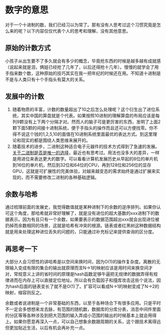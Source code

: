 # 数字的意思

对于一个十进制的数，我们已经习以为常了。那有没有人思考过这个习惯究竟是怎么来的呢？以下内容仅仅代表个人的思考和理解，没有其他意思。

## 原始的计数方式
小孩子从出生要不了多久就会有多少的概念，毕竟抢东西的时候是越多越有成就感（说起来就是泪，俩娃已经抢了几年了，以后还得抢十几年）。慢慢的就学会了用手指来数个数，这种原始的技巧其实在我一把年纪的时候还在用。不知道十进制是不是与人类只有十个手指头有莫大的关系。

## 发展中的计数

1. 随着物质的丰富，计数的数量超出了10之后怎么处理呢？这个衍生出了进位系统，其实中国的算盘就是个代表。如果按照10进制的理解算盘的布局应该是每列9颗没有上下两个分隔才对。然而人的脑子可是更厉害的东西，发明了上面2颗下面5颗的间接十进制系统，便于手指头的操作而且还可以方便找零。你不得不说这个钱的1,2,5,10的面值在10进制系统里面最优的表达方式。到这里理论和现实的都是围绕人类思维来展开的。
2. 随着技术的进步，二进制这种适合电子元器件的技术方式得到了急速的发展。[关于二进制是否是唯一的选择](https://github.com/lichongsw/thinking/blob/master/idea/program/%E4%BA%8C%E8%BF%9B%E5%88%B6%E6%98%AF%E5%90%A6%E6%98%AF%E5%94%AF%E4%B8%80%E7%9A%84%E9%80%89%E6%8B%A9%E5%91%A2.md)，最近也有思考过。用法也没多大的差异，一样是用进位来表达更大的数字。可以看看计算机发展历史从早起的8位的单片机到16位的单片机，然后到32位和64位的CPU，再到128位和256位的显存GPU，这就是可扩展性的完美体验，对越来越变态的需求始终是通过扩展来实现的，而不需要修改二进制的各种基础逻辑。

## 余数与哈希

通过梳理前面的发展史，我觉得数值就是某种进制下的余数的逆序排列。如果你认可这个角度，那哈希就非常好理解了，就是没有进位的超大基数的xxx进制下的数据表示。因为有且只有一个余数，如果要表示的数据范围超出xxx就会出现进位被扔掉而余数相同的场景，这就是哈希有冲突的根源。链表或者红黑树这种数据结构就是用来处理这种进位丢失的问题的，只能通过补充标记来提供查询的区分度。

## 再思考一下

大部分人会习惯性的讲哈希是以空间来换时间，因为O(1)的操作复杂度。离散的无限输入变成有限的集合的输出就原理而言N->1的映射应该是用时间来换空间才对，常规意义上讲的省时间的原理是hash函数足够牛逼把无规律的数据弄得有规律进而在内存上可以直接定位地址。所以会有负载因子和撞库攻击这些个说法，因为hash后面的链表变长了就不是O(1)了。扩容可以看成N->1的映射变成了N->2的映射，缩容则反之。

余数或者说进制是一个非常基础的东西，以至于各种场合下有很多应用。只是平时不一定会多想想来龙去脉，有范围的随机数，数据库的分库分表，消息中间件里面的分区等等各种涉及到把大范围的输入弄成小范围的输出的时候基本上就会用得上。如果你愿意再深入一点，可以自己想象余数跟周期的关系，这个跟技术离得远但更加贴近生活，以后有机会再补充一点。